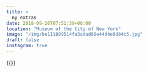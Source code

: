 ```yaml
---
title: >
  ny extras
date: 2018-09-26T07:51:39+00:00
location: "Museum of the City of New York"
image: "/img/be111899514fa3adad86e44d4e0d84c5.jpg"
draft: false
instagram: true
---
```


{{<photo src="/img/be111899514fa3adad86e44d4e0d84c5.jpg">}}
